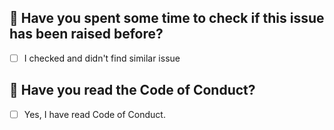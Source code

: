 ## 👀 Have you spent some time to check if this issue has been raised before?
- [ ] I checked and didn't find similar issue
## 🔖 Have you read the Code of Conduct?
- [ ] Yes, I have read Code of Conduct.
